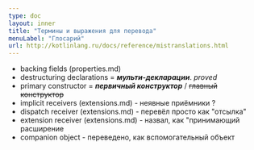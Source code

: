 ```yaml
---
type: doc
layout: inner
title: "Термины и выражения для перевода"
menuLabel: "Глосарий"
url: http://kotlinlang.ru/docs/reference/mistranslations.html
---
```



<!--Данный файл создан для того, чтобы хранить все спорные переводы-->

* backing fields (properties.md)
* destructuring declarations = ___мульти-декларации___. *proved*
* primary constructor = ___первичный конструктор___ / ~~главный конструктор~~
* implicit receivers (extensions.md) - неявные приёмники ?
* dispatch receiver (extensions.md) - перевёл просто как "отсылка"
* extension receiver (extensions.md) - назвал, как "принимающий расширение
* companion object - переведено, как вспомогательный объект
